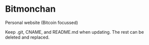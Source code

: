 # Bitmonchan
Personal website (Bitcoin focussed)

Keep .git, CNAME, and README.md when updating. The rest can be deleted and replaced.
